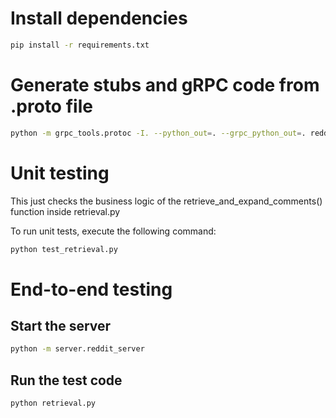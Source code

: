 # Install dependencies

```bash
pip install -r requirements.txt
```

# Generate stubs and gRPC code from .proto file

```bash
python -m grpc_tools.protoc -I. --python_out=. --grpc_python_out=. reddit.proto
```

# Unit testing

This just checks the business logic of the retrieve_and_expand_comments() function inside retrieval.py

To run unit tests, execute the following command:

```bash
python test_retrieval.py
```

# End-to-end testing

## Start the server

```bash
python -m server.reddit_server
```

## Run the test code

```bash
python retrieval.py
```
